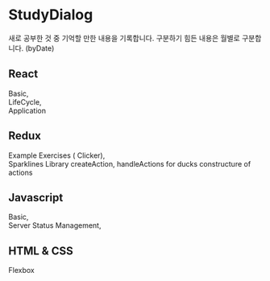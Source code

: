 StudyDialog
==============

새로 공부한 것 중 기억할 만한 내용을 기록합니다.
구분하기 힘든 내용은 월별로 구분합니다. (byDate)


React
-------------------

Basic, </br>
LifeCycle, </br>
Application

Redux
-------------------

Example Exercises ( Clicker), </br>
Sparklines Library
createAction, handleActions for ducks constructure of actions

Javascript
-------------------

Basic, </br>
Server Status Management,

HTML & CSS
-------------------

Flexbox </br>
